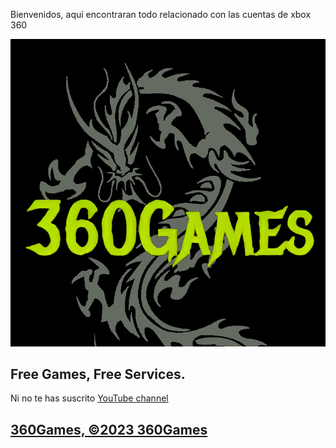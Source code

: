 Bienvenidos, aquí encontraran todo relacionado con las cuentas de xbox 360


![Image of shadow, inc](images/Games.png)



## Free Games, Free Services.

Ni no te has suscrito [YouTube  channel](https://www.youtube.com/channel/UCEe6aDktrf-vdBHXvkPcy-Q)




## [360Games, ©2023 360Games](https://games360.ltd)


